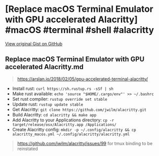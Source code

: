 # [Replace macOS Terminal Emulator with GPU accelerated Alacritty] #macOS #terminal #shell #alacritty

[View original Gist on GitHub](https://gist.github.com/Integralist/2af63c57242e1183c37cc0ce1cdc9e1a)

## Replace macOS Terminal Emulator with GPU accelerated Alacritty.md

> https://arslan.io/2018/02/05/gpu-accelerated-terminal-alacritty/

- Install rust: `curl https://sh.rustup.rs -sSf | sh`
- Make rust available: `echo 'source "$HOME/.cargo/env"' >> ~/.bashrc`
- Set rust compiler: `rustup override set stable`
- Update rust: `rustup update stable`
- Get Alacritty: `git clone https://github.com/jwilm/alacritty.git`
- Build Alacritty: `cd alacritty && make app`
- Add Alacritty to your Applications directory: `cp -r target/release/osx/Alacritty.app /Applications/`
- Create Alacritty config: `mkdir -p ~/.config/alacritty && cp alacritty_macos.yml ~/.config/alacritty/alacritty.yml`

> https://github.com/jwilm/alacritty/issues/99 for tmux binding to be reinstated

